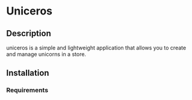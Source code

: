 # Uniceros

## Description

uniceros is a simple and lightweight application that allows you to create and manage unicorns in a store.

## Installation

### Requirements